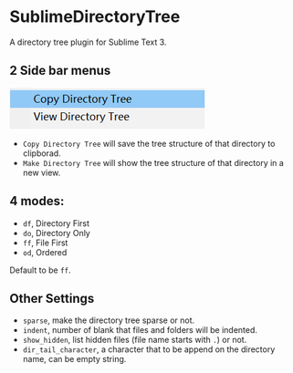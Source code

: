 # SublimeDirectoryTree
A directory tree plugin for Sublime Text 3.

## 2 Side bar menus
![menus](images/menus.png)

- `Copy Directory Tree` will save the tree structure of that directory to clipborad.
- `Make Directory Tree` will show the tree structure of that directory in a new view.

## 4 modes:
- `df`, Directory First
- `do`, Directory Only
- `ff`, File First
- `od`, Ordered

Default to be `ff`.


## Other Settings
- `sparse`, make the directory tree sparse or not.
- `indent`, number of blank that files and folders will be indented.
- `show_hidden`, list hidden files (file name starts with `.`) or not.
- `dir_tail_character`, a character that to be append on the directory name, can be empty string.

